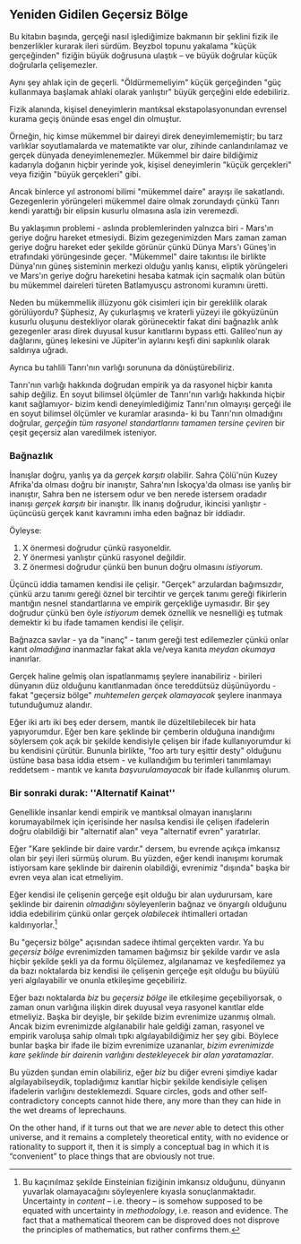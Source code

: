## Yeniden Gidilen Geçersiz Bölge

Bu kitabın başında, gerçeği nasıl işlediğimize bakmanın bir şeklini fizik ile benzerlikler kurarak ileri sürdüm. Beyzbol topunu yakalama "küçük gerçeğinden" fiziğin büyük doğrusuna ulaştık – ve büyük doğrular küçük doğrularla çelişemezler.

Aynı şey ahlak için de geçerli. "Öldürmemeliyim" küçük gerçeğinden "güç kullanmaya başlamak ahlaki olarak yanlıştır" büyük gerçeğini elde edebiliriz.

Fizik alanında, kişisel deneyimlerin mantıksal ekstapolasyonundan evrensel kurama geçiş önünde esas engel din olmuştur.

Örneğin, hiç kimse mükemmel bir daireyi direk deneyimlememiştir; bu tarz varlıklar soyutlamalarda ve matematikte var olur, zihinde canlandırılamaz ve gerçek dünyada deneyimlenemezler. Mükemmel bir daire bildiğimiz kadarıyla doğanın hiçbir yerinde yok, kişisel deneyimlerin "küçük gerçekleri" veya fiziğin "büyük gerçekleri" gibi.

Ancak binlerce yıl astronomi bilimi "mükemmel daire" arayışı ile sakatlandı. Gezegenlerin yörüngeleri mükemmel daire olmak zorundaydı çünkü Tanrı kendi yarattığı bir elipsin kusurlu olmasına asla izin veremezdi.

Bu yaklaşımın problemi - aslında problemlerinden yalnızca biri - Mars'ın geriye doğru hareket etmesiydi. Bizim gezegenimizden Mars zaman zaman geriye doğru hareket eder şekilde görünür çünkü Dünya Mars'ı Güneş'in etrafındaki yörüngesinde geçer. "Mükemmel" daire takıntısı ile birlikte Dünya'nın güneş sisteminin merkezi olduğu yanlış kanısı, eliptik yörüngeleri ve Mars'ın geriye doğru hareketini hesaba katmak için saçmalık olan bütün bu mükemmel daireleri türeten Batlamyusçu astronomi kuramını üretti.

Neden bu mükemmellik illüzyonu gök cisimleri için bir gereklilik olarak görülüyordu? Şüphesiz, Ay çukurlaşmış ve kraterli yüzeyi ile gökyüzünün kusurlu oluşunu destekliyor olarak görünecektir fakat dini bağnazlık anlık gezegenler arası direk duyusal kusur kanıtlarını bypass etti. Galileo'nun ay dağlarını, güneş lekesini ve Jüpiter'in aylarını keşfi dini sapkınlık olarak saldırıya uğradı.

Ayrıca bu tahlili Tanrı'nın varlığı sorununa da dönüştürebiliriz.

Tanrı'nın varlığı hakkında doğrudan empirik ya da rasyonel hiçbir kanıta sahip değiliz. En soyut bilimsel ölçümler de Tanrı'nın varlığı hakkında hiçbir kanıt sağlamıyor- bizim kendi deneyimlediğimiz Tanrı'nın olmayışı gerçeği ile en soyut bilimsel ölçümler ve kuramlar arasında- ki bu Tanrı'nın olmadığını doğrular, *gerçeğin tüm rasyonel standartlarını tamamen tersine çeviren* bir çeşit geçersiz alan varedilmek isteniyor.

### Bağnazlık

İnanışlar doğru, yanlış ya da *gerçek karşıtı* olabilir. Sahra Çölü'nün Kuzey Afrika'da olması doğru bir inanıştır, Sahra'nın İskoçya'da olması ise yanlış bir inanıştır, Sahra ben ne istersem odur ve ben nerede istersem oradadır inanışı *gerçek karşıtı* bir inanıştır. İlk inanış doğrudur, ikincisi yanlıştır - üçüncüsü gerçek kanıt kavramını imha eden bağnaz bir iddiadır.

Öyleyse:

1. X önermesi doğrudur çünkü rasyoneldir.
2. Y önermesi yanlıştır çünkü rasyonel değildir.
3. Z önermesi doğrudur çünkü ben bunun doğru olmasını *istiyorum*.

Üçüncü iddia tamamen kendisi ile çelişir. "Gerçek" arzulardan bağımsızdır, çünkü arzu tanımı gereği öznel bir tercihtir ve gerçek tanımı gereği fikirlerin mantığın nesnel standartlarına ve empirik gerçekliğe uymasıdır. Bir şey doğrudur çünkü ben öyle *istiyorum* demek öznellik ve nesnelliği eş tutmak demektir ki bu ifade tamamen kendisi ile çelişir.

Bağnazca savlar - ya da "inanç" - tanım gereği test edilemezler çünkü onlar kanıt *olmadığına* inanmazlar fakat akla ve/veya kanıta *meydan okumaya* inanırlar.

Gerçek haline gelmiş olan ispatlanmamış şeylere inanabiliriz - birileri dünyanın düz olduğunu kanıtlanmadan önce tereddütsüz düşünüyordu - fakat "geçersiz bölge" *muhtemelen gerçek olamayacak* şeylere inanmaya tutunduğumuz alandır.

Eğer iki artı iki beş eder dersem, mantık ile düzeltilebilecek bir hata yapıyorumdur. Eğer ben kare şeklinde bir çemberin olduğuna inandığımı söylersem çok açık bir şekilde kendisiyle çelişen bir ifade kullanıyorumdur ki bu kendisini çürütür. Bununla birlikte, "foo artı tury eşittir desty" olduğunu üstüne basa basa iddia etsem - ve kullandığım bu terimleri tanımlamayı reddetsem - mantık ve kanıta *başvurulamayacak* bir ifade kullanmış olurum.

### Bir sonraki durak: ''Alternatif Kainat'' 

Genellikle insanlar kendi empirik ve mantıksal olmayan inanışlarını korumayabilmek için içerisinde her nasılsa kendisi ile çelişen ifadelerin doğru olabildiği bir "alternatif alan" veya "alternatif evren" yaratırlar.

Eğer "Kare şeklinde bir daire vardır." dersem, bu evrende açıkça imkansız olan bir şeyi ileri sürmüş olurum. Bu yüzden, eğer kendi inanışımı korumak istiyorsam kare şeklinde bir dairenin olabildiği, evrenimiz "dışında" başka bir evren veya alan icat etmeliyim.

Eğer kendisi ile çelişenin gerçeğe eşit olduğu bir alan uydurursam, kare şeklinde bir dairenin *olmadığını* söyleyenlerin bağnaz ve önyargılı olduğunu iddia edebilirim çünkü onlar gerçek *olabilecek* ihtimalleri ortadan kaldırıyorlar.[^1]

Bu "geçersiz bölge" açısından sadece ihtimal gerçekten vardır. Ya bu *geçersiz bölge* evrenimizden tamamen bağımsız bir şekilde vardır ve asla hiçbir şekilde şekli ya da formu ölçülemez, algılanamaz ve keşfedilemez ya da bazı noktalarda biz kendisi ile çelişenin gerçeğe eşit olduğu bu büyülü yeri algılayabilir ve onunla etkileşime geçebiliriz.

Eğer bazı noktalarda *biz* bu *geçersiz bölge* ile etkileşime geçebiliyorsak, o zaman onun varlığına ilişkin direk duyusal veya rasyonel kanıtlar elde etmeliyiz. Başka bir deyişle, bir şekilde bizim evrenimize uzanmış olmalı. Ancak bizim evrenimizde algılanabilir hale geldiği zaman, rasyonel ve empirik varoluşa sahip olmalı tıpkı algılayabildiğimiz her şey gibi. Böylece bunlar başka bir ifade ile bizim evrenimize uzananlar, *bizim evrenimizde kare şeklinde bir dairenin varlığını destekleyecek bir alan yaratamazlar*.

Bu yüzden şundan emin olabiliriz, eğer *biz* bu diğer evreni şimdiye kadar algılayabilseydik, topladığımız kanıtlar hiçbir şekilde kendisiyle çelişen ifadelerin varlığını desteklemezdi. Square circles, gods and other self-contradictory concepts cannot hide there, any more than they can hide in the wet dreams of leprechauns.

On the other hand, if it turns out that we are *never* able to detect this other universe, and it remains a completely theoretical entity, with no evidence or rationality to support it, then it is simply a conceptual bag in which it is “convenient” to place things that are obviously not true.

[^1]: Bu kaçınılmaz şekilde Einsteinian fiziğinin imkansız olduğunu, dünyanın yuvarlak olamayacağını söyleyenlere kıyasla sonuçlanmaktadır. Uncertainty in *content* – i.e. theory – is somehow supposed to be equated with uncertainty in *methodology*, i.e. reason and evidence. The fact that a mathematical theorem can be disproved does not disprove the principles of mathematics, but rather confirms them.